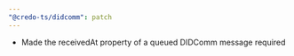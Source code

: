 ```yaml
---
"@credo-ts/didcomm": patch
---
```


- Made the receivedAt property of a queued DIDComm message required
